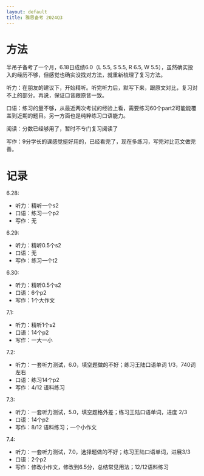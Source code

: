 ```yaml
---
layout: default
title: 雅思备考 2024Q3
---
```


# 方法
半吊子备考了一个月，6.18日成绩6.0（L 5.5, S 5.5, R 6.5, W 5.5），虽然确实投入的经历不够，但感觉也确实没找对方法，就重新梳理了复习方法。

听力：在朋友的建议下，开始精听。听完听力后，默写下来，跟原文对比，复习对不上的部分。再说，保证口音跟原音一致。

口语：练习的量不够，从最近两次考试的经验上看，需要练习60个part2可能能覆盖到近期的题目。另一方面也是纯粹练习口语能力。

阅读：分数已经够用了，暂时不专门复习阅读了

写作：9分学长的课感觉挺好用的，已经看完了，现在多练习，写完对比范文做完善。

# 记录

6.28:
+ 听力：精听一个s2
+ 口语：练习一个p2
+ 写作：无

6.29:
+ 听力：精听0.5个s2
+ 口语：无
+ 写作：练习一个t2

6.30:
+ 听力：精听0.5个s2
+ 口语：6个p2
+ 写作：1个大作文

7.1:
+ 听力：精听1个s2
+ 口语：14个p2
+ 写作：一大一小

7.2:
+ 听力：一套听力测试，6.0，填空题做的不好；练习王陆口语单词 1/3，740词左右
+ 口语：练习14个p2
+ 写作：4/12 语料练习

7.3:
+ 听力：一套听力测试，5.0，填空题格外差；练习王陆口语单词，进度 2/3
+ 口语：14个p2
+ 写作：8/12 语料练习；一个小作文

7.4:
+ 听力：一套听力测试，7.0，选择题做的不好；练习王陆口语单词，进展3/3
+ 口语：2个p2
+ 写作：修改小作文，修改到6.5分，总结常见用法；12/12语料练习
